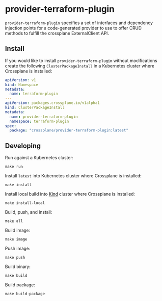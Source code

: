 # provider-terraform-plugin


`provider-terraform-plugin` specifies a set of interfaces and dependency injection points for a code-generated provider to use to offer CRUD
methods to fulfill the crossplane ExternalClient API.

## Install

If you would like to install `provider-terraform-plugin` without modifications create
the following `ClusterPackageInstall` in a Kubernetes cluster where Crossplane is
installed:

```yaml
apiVersion: v1
kind: Namespace
metadata:
  name: terraform-plugin
---
apiVersion: packages.crossplane.io/v1alpha1
kind: ClusterPackageInstall
metadata:
  name: provider-terraform-plugin
  namespace: terraform-plugin
spec:
  package: "crossplane/provider-terraform-plugin:latest"
```

## Developing

Run against a Kubernetes cluster:
```
make run
```

Install `latest` into Kubernetes cluster where Crossplane is installed:
```
make install
```

Install local build into [Kind](https://kind.sigs.k8s.io/docs/user/quick-start/)
cluster where Crossplane is installed:
```
make install-local
```

Build, push, and install:
```
make all
```

Build image:
```
make image
```

Push image:
```
make push
```

Build binary:
```
make build
```

Build package:
```
make build-package
```
